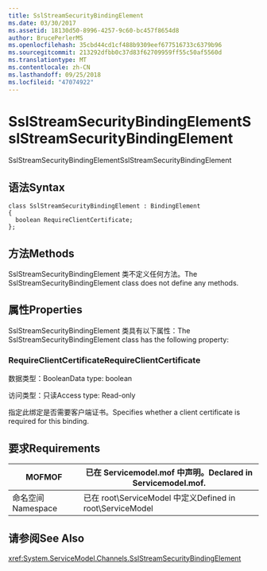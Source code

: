 ```yaml
---
title: SslStreamSecurityBindingElement
ms.date: 03/30/2017
ms.assetid: 18130d50-8996-4257-9c60-bc457f8654d8
author: BrucePerlerMS
ms.openlocfilehash: 35cbd44cd1cf488b9309eef677516733c6379b96
ms.sourcegitcommit: 213292dfbb0c37d83f62709959ff55c50af5560d
ms.translationtype: MT
ms.contentlocale: zh-CN
ms.lasthandoff: 09/25/2018
ms.locfileid: "47074922"
---
```

# <a name="sslstreamsecuritybindingelement"></a><span data-ttu-id="c1450-102">SslStreamSecurityBindingElement</span><span class="sxs-lookup"><span data-stu-id="c1450-102">SslStreamSecurityBindingElement</span></span>
<span data-ttu-id="c1450-103">SslStreamSecurityBindingElement</span><span class="sxs-lookup"><span data-stu-id="c1450-103">SslStreamSecurityBindingElement</span></span>  
  
## <a name="syntax"></a><span data-ttu-id="c1450-104">语法</span><span class="sxs-lookup"><span data-stu-id="c1450-104">Syntax</span></span>  
  
```  
class SslStreamSecurityBindingElement : BindingElement  
{  
  boolean RequireClientCertificate;  
};  
```  
  
## <a name="methods"></a><span data-ttu-id="c1450-105">方法</span><span class="sxs-lookup"><span data-stu-id="c1450-105">Methods</span></span>  
 <span data-ttu-id="c1450-106">SslStreamSecurityBindingElement 类不定义任何方法。</span><span class="sxs-lookup"><span data-stu-id="c1450-106">The SslStreamSecurityBindingElement class does not define any methods.</span></span>  
  
## <a name="properties"></a><span data-ttu-id="c1450-107">属性</span><span class="sxs-lookup"><span data-stu-id="c1450-107">Properties</span></span>  
 <span data-ttu-id="c1450-108">SslStreamSecurityBindingElement 类具有以下属性：</span><span class="sxs-lookup"><span data-stu-id="c1450-108">The SslStreamSecurityBindingElement class has the following property:</span></span>  
  
### <a name="requireclientcertificate"></a><span data-ttu-id="c1450-109">RequireClientCertificate</span><span class="sxs-lookup"><span data-stu-id="c1450-109">RequireClientCertificate</span></span>  
 <span data-ttu-id="c1450-110">数据类型：Boolean</span><span class="sxs-lookup"><span data-stu-id="c1450-110">Data type: boolean</span></span>  
  
 <span data-ttu-id="c1450-111">访问类型：只读</span><span class="sxs-lookup"><span data-stu-id="c1450-111">Access type: Read-only</span></span>  
  
 <span data-ttu-id="c1450-112">指定此绑定是否需要客户端证书。</span><span class="sxs-lookup"><span data-stu-id="c1450-112">Specifies whether a client certificate is required for this binding.</span></span>  
  
## <a name="requirements"></a><span data-ttu-id="c1450-113">要求</span><span class="sxs-lookup"><span data-stu-id="c1450-113">Requirements</span></span>  
  
|<span data-ttu-id="c1450-114">MOF</span><span class="sxs-lookup"><span data-stu-id="c1450-114">MOF</span></span>|<span data-ttu-id="c1450-115">已在 Servicemodel.mof 中声明。</span><span class="sxs-lookup"><span data-stu-id="c1450-115">Declared in Servicemodel.mof.</span></span>|  
|---------|-----------------------------------|  
|<span data-ttu-id="c1450-116">命名空间</span><span class="sxs-lookup"><span data-stu-id="c1450-116">Namespace</span></span>|<span data-ttu-id="c1450-117">已在 root\ServiceModel 中定义</span><span class="sxs-lookup"><span data-stu-id="c1450-117">Defined in root\ServiceModel</span></span>|  
  
## <a name="see-also"></a><span data-ttu-id="c1450-118">请参阅</span><span class="sxs-lookup"><span data-stu-id="c1450-118">See Also</span></span>  
 <xref:System.ServiceModel.Channels.SslStreamSecurityBindingElement>
